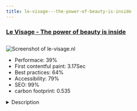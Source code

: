 ```yaml
---
title: le-visage---the-power-of-beauty-is-inside
---
```


<div style="height: 3rem">
  <a href="https://www.le-visage.nl"><h3>Le Visage - The power of beauty is inside</h3></a>
</div>
<img loading="lazy" src="/images/thumbs/le-visage.nl.jpg" alt="Screenshot of le-visage.nl" />
<ul>
  <li>Performace: 39%</li>
  <li>
    First contentful paint:
    3.17Sec
  </li>
  <li>Best practices: 64%</li>
  <li>Accessibility: 79%</li>
  <li>SEO: 99%</li>
  <li>carbon footprint: 0.535</li>
</ul>
<details>
  <summary>Description</summary>
  <p>This isn't just a beauty salon. The employees are fully certified and they are specialised in acne. Le Visage also has a cosmetic doctor for injectables and skin care systems.

In this hybrid website the homepage is a onepager. The rest of the pages are regulare pages.</p>
</details>

